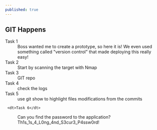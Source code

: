 ```yaml
---
published: true
---
```

## GIT Happens


<dl>
  <dt>Task 1</dt>
  <dd>Boss wanted me to create a prototype, so here it is! We even used something called "version control" that made deploying this really easy!</dd>
   
  <dt>Task 2 </dt>
  <dd>Start by scanning the target with Nmap
 </dd>
 
  
   <dt>Task 3</dt>
  <dd> GIT repo
</dd>

  <dt>Task 4</dt>
  <dd> check the logs
</dd>
  
   <dt>Task 5</dt>
  <dd>  use git show to highlight files modifications from the commits
    


</dd>
  
     <dt>Task 6</dt>
  <dd> Can you find the password to the application?
    
</dd>
  <dd> Th1s_1s_4_L0ng_4nd_S3cur3_P4ssw0rd!
    
</dd>



</dl>
